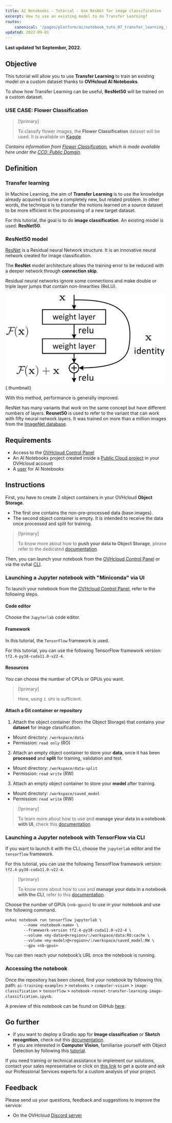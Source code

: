 ```yaml
---
title: AI Notebooks - Tutorial - Use ResNet for image classification
excerpt: How to use an existing model to do Transfer Learning?
routes:
    canonical: '/pages/platform/ai/notebook_tuto_07_transfer_learning_resnet50_image_classification'
updated: 2022-09-01
---
```


**Last updated 1st September, 2022.**

## Objective

This tutorial will allow you to use **Transfer Learning** to train an existing model on a custom dataset thanks to **OVHcloud AI Notebooks**.

To show how Transfer Learning can be useful, **ResNet50** will be trained on a custom dataset.

### USE CASE: Flower Classification

> [!primary]
>
> To classify flower images, the **Flower Classification** dataset will be used. It is available on [Kaggle](https://www.kaggle.com/datasets/sauravagarwal/flower-classification).
>

*Contains information from [Flower Classification](https://www.kaggle.com/datasets/sauravagarwal/flower-classification), which is made available here under the [CC0: Public Domain](https://creativecommons.org/publicdomain/zero/1.0/).*

## Definition

### Transfer learning

In Machine Learning, the aim of **Transfer Learning** is to use the knowledge already acquired to solve a completely new, but related problem. In other words, the technique is to transfer the notions learned on a source dataset to be more efficient in the processing of a new target dataset.

For this tutorial, the goal is to do **image classification**. An existing model is used: **ResNet50**.

### ResNet50 model

[ResNet](https://en.wikipedia.org/wiki/Residual_neural_network) is a Residual neural Network structure. It is an innovative neural network created for image classification.

The **ResNet** model architecture allows the training error to be reduced with a deeper network through **connection skip**.

Residual neural networks ignore some connections and make double or triple layer jumps that contain non-linearities (ReLU).

![image](images/resnet.png){.thumbnail}

With this method, performance is generally improved.

ResNet has many variants that work on the same concept but have different numbers of layers. **Resnet50** is used to refer to the variant that can work with fifty neural network layers. It was trained on more than a million images from the [ImageNet database](https://www.image-net.org/).

## Requirements

- Access to the [OVHcloud Control Panel](https://www.ovh.com/auth/?action=gotomanager&from=https://www.ovh.it/&ovhSubsidiary=it)
- An AI Notebooks project created inside a [Public Cloud project](https://www.ovhcloud.com/it/public-cloud/) in your OVHcloud account
- A [user](/pages/platform/ai/gi_01_manage_users) for AI Notebooks

## Instructions

First, you have to create 2 object containers in your OVHcloud **Object Storage**.

- The first one contains the non-pre-processed data (base images).
- The second object container is empty. It is intended to receive the data once processed and split for training.

> [!primary]
>
> To know more about how to **push your data to Object Storage**, please refer to the dedicated [documentation](/pages/platform/ai/cli_16_commands_reference_data).
>

Then, you can launch your notebook from the [OVHcloud Control Panel](https://www.ovh.com/auth/?action=gotomanager&from=https://www.ovh.it/&ovhSubsidiary=it) or via the ovhai [CLI](/pages/platform/ai/cli_11_howto_run_notebook_cli).

### Launching a Jupyter notebook with "Miniconda" via UI

To launch your notebook from the [OVHcloud Control Panel](https://www.ovh.com/auth/?action=gotomanager&from=https://www.ovh.it/&ovhSubsidiary=it), refer to the following steps.

#### Code editor

Choose the `Jupyterlab` code editor.

#### Framework

In this tutorial, the `TensorFlow` framework is used.

For this tutorial, you can use the following TensorFlow framework version: `tf2.4-py38-cuda11.0-v22-4`.

#### Resources

You can choose the number of CPUs or GPUs you want.

> [!primary]
>
> Here, using `1 GPU` is sufficient.
>

#### Attach a Git container or repository

<ol start="1">
   <li>Attach the object container (from the Object Storage) that contains your <strong>dataset</strong> for image classification.</li>
</ol>

- Mount directory: `/workspace/data`
- Permission: `read only` (RO)

<ol start="2">
   <li>Attach an empty object container to store your <strong>data</strong>, once it has been <strong>processed</strong> and <strong>split</strong> for training, validation and test.</li>
</ol>

- Mount directory: `/workspace/data-split`
- Permission: `read write` (RW)

<ol start="3">
   <li>Attach an empty object container to store your <strong>model</strong> after training.</li>
</ol>

- Mount directory: `/workspace/saved_model`
- Permission: `read write` (RW)

> [!primary]
>
> To learn more about how to use and **manage your data in a notebook with UI**, check this [documentation](/pages/platform/ai/notebook_guide_data_ui).
>

### Launching a Jupyter notebook with TensorFlow via CLI

If you want to launch it with the CLI, choose the `jupyterlab` editor and the `tensorflow` framework.

For this tutorial, you can use the following TensorFlow framework version: `tf2.4-py38-cuda11.0-v22-4`.

> [!primary]
>
> To know more about how to use and **manage your data in a notebook with the CLI**, refer to this [documentation](/pages/platform/ai/cli_17_how_to_cli_data_notebooks).
>

Choose the number of GPUs (`<nb-gpus>`) to use in your notebook and use the following command.

```console
ovhai notebook run tensorflow jupyterlab \
        --name <notebook-name> \
        --framework-version tf2.4-py38-cuda11.0-v22-4 \
        --volume <my-data>@<region>/:/workspace/data:RO:cache \
        --volume <my-model>@<region>/:/workspace/saved_model:RW \
        --gpu <nb-gpus>
```

You can then reach your notebook’s URL once the notebook is running.

### Accessing the notebook

Once the repository has been cloned, find your notebook by following this path: `ai-training-examples` > `notebooks` > `computer-vision` > `image-classification` > `tensorflow` > `notebook-resnet-transfer-learning-image-classification.ipynb`.

A preview of this notebook can be found on GitHub [here](https://github.com/ovh/ai-training-examples/blob/main/notebooks/computer-vision/image-classification/tensorflow/resnet50/notebook-resnet-transfer-learning-image-classification.ipynb).

## Go further

- If you want to deploy a Gradio app for **Image classification** or **Sketch recognition**, check out this [documentation](/pages/platform/ai/deploy_tuto_05_gradio_sketch_recognition).
- If you are interested in **Computer Vision**, familiarise yourself with Object Detection by following this [tutorial](/pages/platform/ai/notebook_tuto_04_yolov5).

If you need training or technical assistance to implement our solutions, contact your sales representative or click on [this link](https://www.ovhcloud.com/it/professional-services/) to get a quote and ask our Professional Services experts for a custom analysis of your project.

## Feedback

Please send us your questions, feedback and suggestions to improve the service:

- On the OVHcloud [Discord server](https://discord.com/invite/vXVurFfwe9)
